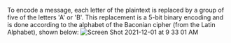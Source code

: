 To encode a message, each letter of the plaintext is replaced by a group of five of the letters 'A' or 'B'. This replacement is a 5-bit binary encoding and is done according to the alphabet of the Baconian cipher (from the Latin Alphabet), shown below:
![Screen Shot 2021-12-01 at 9 33 01 AM](https://user-images.githubusercontent.com/94389043/144263864-c0a40ee0-bcfc-4a06-a7ef-e879f2750535.png)

